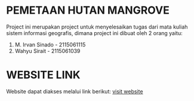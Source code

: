 # PEMETAAN HUTAN MANGROVE
Project ini merupakan project untuk menyelesaikan tugas dari mata kuliah sistem informasi geografis, dimana project ini dibuat oleh 2 orang yaitu:
1. M. Irvan Sinado - 2115061115
2. Wahyu Sirait - 2115061039

# WEBSITE LINK
Website dapat diakses melalui link berikut:
[visit website](url)

